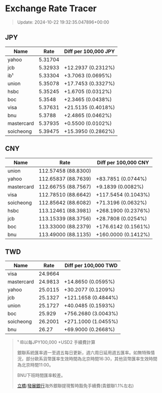 # Exchange Rate Tracer

> Update: 2024-10-22 19:32:35.047896+00:00

## JPY

| Name       |    Rate | Diff per 100,000 JPY   |
|------------|---------|------------------------|
| yahoo      | 5.31704 |                        |
| jcb        | 5.32933 | +12.2937 (0.2312%)     |
| ib¹        | 5.33304 | +3.7063 (0.0695%)      |
| union      | 5.35078 | +17.7453 (0.3327%)     |
| hsbc       | 5.35245 | +1.6705 (0.0312%)      |
| boc        | 5.3548  | +2.3465 (0.0438%)      |
| visa       | 5.37631 | +21.5135 (0.4018%)     |
| bnu        | 5.3788  | +2.4865 (0.0462%)      |
| mastercard | 5.37935 | +0.5500 (0.0102%)      |
| soicheong  | 5.39475 | +15.3950 (0.2862%)     |

## CNY

| Name       | Rate                | Diff per 100,000 CNY   |
|------------|---------------------|------------------------|
| union      | 112.57458	(88.8300) |                        |
| yahoo      | 112.65837	(88.7639) | +83.7851 (0.0744%)     |
| mastercard | 112.66755	(88.7567) | +9.1839 (0.0082%)      |
| visa       | 112.78510	(88.6642) | +117.5454 (0.1043%)    |
| soicheong  | 112.85642	(88.6082) | +71.3196 (0.0632%)     |
| hsbc       | 113.12461	(88.3981) | +268.1900 (0.2376%)    |
| jcb        | 113.15339	(88.3756) | +28.7808 (0.0254%)     |
| boc        | 113.33000	(88.2379) | +176.6142 (0.1561%)    |
| bnu        | 113.49000	(88.1135) | +160.0000 (0.1412%)    |

## TWD

| Name       |    Rate | Diff per 100,000 TWD   |
|------------|---------|------------------------|
| visa       | 24.9664 |                        |
| mastercard | 24.9813 | +14.8650 (0.0595%)     |
| yahoo      | 25.0115 | +30.2077 (0.1209%)     |
| jcb        | 25.1327 | +121.1658 (0.4844%)    |
| union      | 25.1727 | +40.0485 (0.1593%)     |
| boc        | 25.929  | +756.2680 (3.0043%)    |
| soicheong  | 26.2001 | +271.1000 (1.0455%)    |
| bnu        | 26.27   | +69.9000 (0.2668%)     |


> ¹ IB以每JPY100,000 +USD2 手續費計算
>
> 銀聯系統匯率週一至週五每日更新，週六周日延用週五匯率。如無特殊情況，部分歐系貨幣匯率生效時間為北京時間16:30，其他貨幣匯率生效時間為北京時間11:00。
>
> BNU下班時間匯率較差。
>
> [立橋](https://www.wlbank.com.mo/uploads/ueditor/file/20181211/1544536513900230.pdf)/[發展銀行](https://www.mdb.com.mo/Service_Charges_20230728.pdf)海外銀聯提現暫時豁免手續費(貴銀聯1.1%左右)


